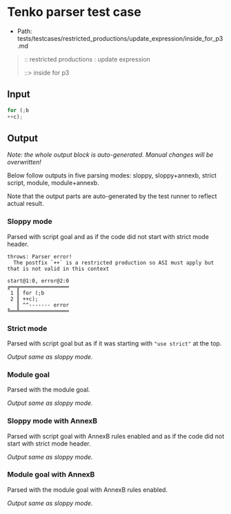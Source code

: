 # Tenko parser test case

- Path: tests/testcases/restricted_productions/update_expression/inside_for_p3.md

> :: restricted productions : update expression
>
> ::> inside for p3

## Input


`````js
for (;b
++c);
`````

## Output

_Note: the whole output block is auto-generated. Manual changes will be overwritten!_

Below follow outputs in five parsing modes: sloppy, sloppy+annexb, strict script, module, module+annexb.

Note that the output parts are auto-generated by the test runner to reflect actual result.

### Sloppy mode

Parsed with script goal and as if the code did not start with strict mode header.

`````
throws: Parser error!
  The postfix `++` is a restricted production so ASI must apply but that is not valid in this context

start@1:0, error@2:0
╔══╦════════════════
 1 ║ for (;b
 2 ║ ++c);
   ║ ^^------- error
╚══╩════════════════

`````

### Strict mode

Parsed with script goal but as if it was starting with `"use strict"` at the top.

_Output same as sloppy mode._

### Module goal

Parsed with the module goal.

_Output same as sloppy mode._

### Sloppy mode with AnnexB

Parsed with script goal with AnnexB rules enabled and as if the code did not start with strict mode header.

_Output same as sloppy mode._

### Module goal with AnnexB

Parsed with the module goal with AnnexB rules enabled.

_Output same as sloppy mode._
